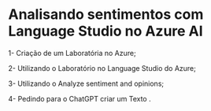 # Analisando sentimentos com Language Studio no Azure AI

1- Criação de um Laboratória no Azure;

2- Utilizando o Laboratório no Language Studio do Azure;

3- Utilizando o Analyze sentiment and opinions;

4- Pedindo para o ChatGPT criar um Texto .


